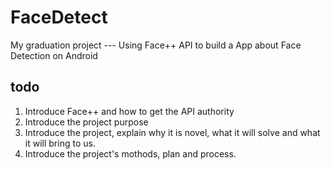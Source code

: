 # FaceDetect
My graduation project --- Using Face++ API to build a App about Face Detection on Android


## todo
1. Introduce Face++ and how to get the API authority
2. Introduce the project purpose 
3. Introduce the project, explain why it is novel, what it will solve and what it will bring to us.
4. Introduce the project's mothods, plan and process. 
